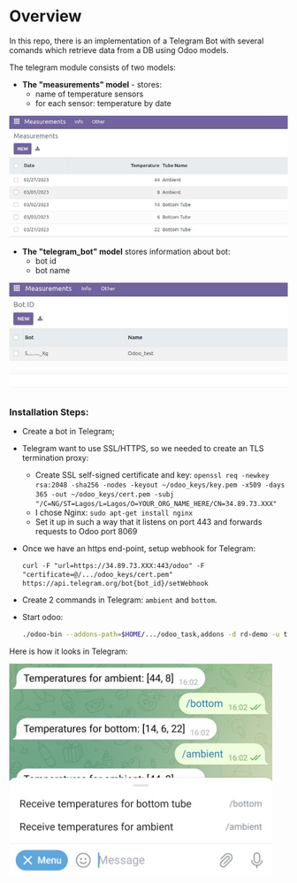 # **Overview**

In this repo, there is an implementation of a Telegram Bot with several comands which retrieve data from a DB using Odoo models.

The telegram module consists of two models:

* **The "measurements" model** - stores:
    * name of temperature sensors
    * for each sensor: temperature by date


![Photo](measur.jpg)


* **The "telegram_bot" model** stores information about bot:
    * bot id
    * bot name


![Photo](bot.jpg)



### **Installation Steps**:

* Create a bot in Telegram;
* Telegram want to use SSL/HTTPS, so we needed to create an TLS termination proxy:
    * Create SSL self-signed certificate and key: `openssl req -newkey rsa:2048 -sha256 -nodes -keyout ~/odoo_keys/key.pem -x509 -days 365 -out ~/odoo_keys/cert.pem -subj "/C=NG/ST=Lagos/L=Lagos/O=YOUR_ORG_NAME_HERE/CN=34.89.73.XXX"`
    * I chose Nginx: `sudo apt-get install nginx`
    * Set it up in such a way that it listens on port 443 and forwards requests to Odoo port 8069
* Once we have an https end-point, setup webhook for Telegram:

    ```
    curl -F "url=https://34.89.73.XXX:443/odoo" -F "certificate=@/.../odoo_keys/cert.pem" https://api.telegram.org/bot{bot_id}/setWebhook
    ```

* Create 2 commands in Telegram: `ambient` and `bottom`.

* Start odoo:

    ```bash
    ./odoo-bin --addons-path=$HOME/.../odoo_task,addons -d rd-demo -u telegram --data-dir $HOME/.../odoo_data_dir --proxy-mode
    ```


Here is how it looks in Telegram:

![Photo](telegram.jpg)
